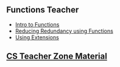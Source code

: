 ## Functions Teacher

* [Intro to Functions](/courses/csintro1/teacherzone/trimmed-notes/loops/intro)
* [Reducing Redundancy using Functions](/courses/csintro1/teacherzone/trimmed-notes/loops/redundancy)
* [Using Extensions](/courses/csintro1/teacherzone/trimmed-notes/loops/extensions)

## [CS Teacher Zone Material](/courses/csintro1/teacherzone/trimmed-notes/teachers)